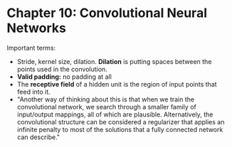 # Chapter 10: Convolutional Neural Networks

Important terms:

- Stride, kernel size, dilation. **Dilation** is putting spaces between the points used in the convolution.
- **Valid padding:** no padding at all
- The **receptive field** of a hidden unit is the region of input points that feed into it.
- "Another way of thinking about this is that when we train the convolutional network, we search through a smaller family of input/output mappings, all of which are plausible. Alternatively, the convolutional structure can be considered a regularizer that applies an infinite penalty to most of the solutions that a fully connected network can describe."
